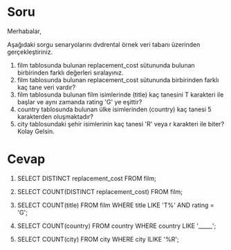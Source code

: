 # Soru

Merhabalar,

Aşağıdaki sorgu senaryolarını dvdrental örnek veri tabanı üzerinden gerçekleştiriniz.

1.  film tablosunda bulunan replacement_cost sütununda bulunan birbirinden farklı değerleri sıralayınız.
2.  film tablosunda bulunan replacement_cost sütununda birbirinden farklı kaç tane veri vardır?
3.  film tablosunda bulunan film isimlerinde (title) kaç tanesini T karakteri ile başlar ve aynı zamanda rating 'G' ye eşittir?
4.  country tablosunda bulunan ülke isimlerinden (country) kaç tanesi 5 karakterden oluşmaktadır?
5.  city tablosundaki şehir isimlerinin kaç tanesi 'R' veya r karakteri ile biter?
Kolay Gelsin.

# Cevap

1.  SELECT DISTINCT replacement_cost
    FROM film;

2.  SELECT COUNT(DISTINCT replacement_cost)
    FROM film;

3.  SELECT COUNT(title)
    FROM film
    WHERE title LIKE 'T%' AND rating = 'G';

4.  SELECT COUNT(country)
    FROM country
    WHERE country LIKE '_____';

5.  SELECT COUNT(city)
    FROM city
    WHERE city ILIKE '%R';